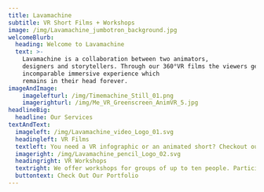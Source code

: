 ```yaml
---
title: Lavamachine
subtitle: VR Short Films + Workshops
image: /img/Lavamachine_jumbotron_background.jpg
welcomeBlurb:
  heading: Welcome to Lavamachine
  text: >-
    Lavamachine is a collaboration between two animators, 
    designers and storytellers. Through our 360°VR films the viewers get an 
    incomparable immersive experience which 
    remains in their head forever.
imageAndImage:
    imagelefturl: /img/Timemachine_Still_01.png
    imagerighturl: /img/Me_VR_Greenscreen_AnimVR_5.jpg
headlineBig:
  headline: Our Services
textAndText:
  imageleft: /img/Lavamachine_video_Logo_01.svg
  headingleft: VR Films
  textleft: You need a VR infographic or an animated short? Checkout our portfolio.
  imageright: /img/Lavamachine_pencil_Logo_02.svg
  headingright: VR Workshops
  textright: We offer workshops for groups of up to ten people. Participants learn to use Rift and different VR painting tools. The standard length is four hours.
  buttontext: Check Out Our Portfolio
---
```


